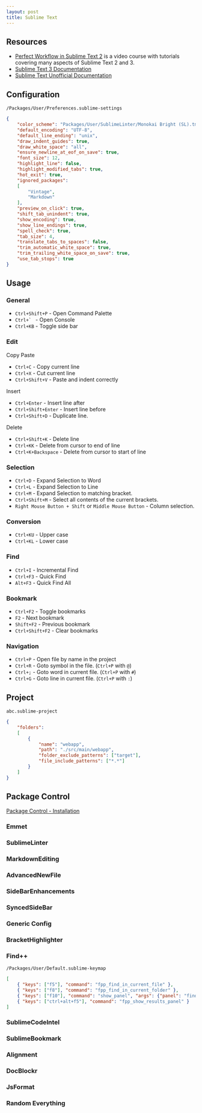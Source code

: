 ```yaml
---
layout: post
title: Sublime Text
---
```


## Resources

* [Perfect Workflow in Sublime Text 2](http://code.tutsplus.com/courses/perfect-workflow-in-sublime-text-2) is a video course with tutorials covering many aspects of Sublime Text 2 and 3.
* [Sublime Text 3 Documentation](http://www.sublimetext.com/docs/3/)
* [Sublime Text Unofficial Documentation](http://docs.sublimetext.info/en/latest/index.html)

## Configuration

`/Packages/User/Preferences.sublime-settings`

```json
{
    "color_scheme": "Packages/User/SublimeLinter/Monokai Bright (SL).tmTheme",
    "default_encoding": "UTF-8",
    "default_line_ending": "unix",
    "draw_indent_guides": true,
    "draw_white_space": "all",
    "ensure_newline_at_eof_on_save": true,
    "font_size": 12,
    "highlight_line": false,
    "highlight_modified_tabs": true,
    "hot_exit": true,
    "ignored_packages":
    [
        "Vintage",
        "Markdown"
    ],
    "preview_on_click": true,
    "shift_tab_unindent": true,
    "show_encoding": true,
    "show_line_endings": true,
    "spell_check": true,
    "tab_size": 4,
    "translate_tabs_to_spaces": false,
    "trim_automatic_white_space": true,
    "trim_trailing_white_space_on_save": true,
    "use_tab_stops": true
}
```

## Usage

### General

* `Ctrl+Shift+P` - Open Command Palette
* ``Ctrl+` `` - Open Console
* `Ctrl+KB` - Toggle side bar

### Edit

Copy Paste

* `Ctrl+C` - Copy current line
* `Ctrl+X` - Cut current line
* `Ctrl+Shift+V` - Paste and indent correctly

Insert

* `Ctrl+Enter` - Insert line after
* `Ctrl+Shift+Enter` - Insert line before
* `Ctrl+Shift+D` - Duplicate line.

Delete

* `Ctrl+Shift+K` - Delete line
* `Ctrl+KK` - Delete from cursor to end of line
* `Ctrl+K+Backspace` - Delete from cursor to start of line


### Selection

* `Ctrl+D` - Expand Selection to Word
* `Ctrl+L` - Expand Selection to Line
* `Ctrl+M` - Expand Selection to matching bracket.
* `Ctrl+Shift+M` - Select all contents of the current brackets.
* `Right Mouse Button + Shift` or `Middle Mouse Button` - Column selection.

### Conversion

* `Ctrl+KU` - Upper case
* `Ctrl+KL` - Lower case

### Find

* `Ctrl+I` - Incremental Find
* `Ctrl+F3` - Quick Find
* `Alt+F3` - Quick Find All

### Bookmark

* `Ctrl+F2` - Toggle bookmarks
* `F2` - Next bookmark
* `Shift+F2` - Previous bookmark
* `Ctrl+Shift+F2` - Clear bookmarks

### Navigation

* `Ctrl+P` - Open file by name in the project
* `Ctrl+R` - Goto symbol in the file. (`Ctrl+P` with `@`)
* `Ctrl+;` - Goto word in current file. (`Ctrl+P` with `#`)
* `Ctrl+G` - Goto line in current file. (`Ctrl+P` with `:`)


## Project

`abc.sublime-project`

```json
{
    "folders":
    [
        {
            "name": "webapp",
            "path": "./src/main/webapp",
            "folder_exclude_patterns": ["target"],
            "file_include_patterns": ["*.*"]
        }
    ]
}

```

## Package Control

[Package Control - Installation](https://packagecontrol.io/installation)

### Emmet

### SublimeLinter

### MarkdownEditing

### AdvancedNewFile

### SideBarEnhancements

### SyncedSideBar

### Generic Config

### BracketHighlighter

### Find++

`/Packages/User/Default.sublime-keymap`

```json
[
    { "keys": ["f5"], "command": "fpp_find_in_current_file" },
    { "keys": ["f8"], "command": "fpp_find_in_current_folder" },
    { "keys": ["f10"], "command": "show_panel", "args": {"panel": "find_in_files", "where": "<project>"} },
    { "keys": ["ctrl+alt+f5"], "command": "fpp_show_results_panel" }
]
```

### SublimeCodeIntel

### SublimeBookmark

### Alignment

### DocBlockr

### JsFormat

### Random Everything






